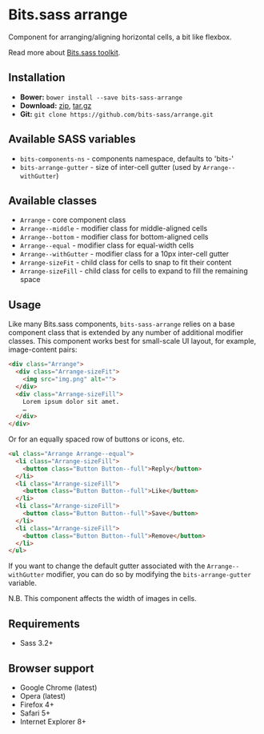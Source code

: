 # Bits.sass arrange

Component for arranging/aligning horizontal cells, a bit like flexbox.

Read more about [Bits.sass toolkit](https://github.com/bits-sass/bits.sass).

## Installation

* __Bower:__ `bower install --save bits-sass-arrange`
* __Download:__ [zip](https://github.com/bits-sass/arrange/zipball/master), [tar.gz](https://github.com/bits-sass/arrange/tarball/master)
* __Git:__ `git clone https://github.com/bits-sass/arrange.git`

## Available SASS variables

* `bits-components-ns` - components namespace, defaults to 'bits-'
* `bits-arrange-gutter` - size of inter-cell gutter (used by `Arrange--withGutter`)

## Available classes

* `Arrange` - core component class
* `Arrange--middle` - modifier class for middle-aligned cells
* `Arrange--bottom` - modifier class for bottom-aligned cells
* `Arrange--equal` - modifier class for equal-width cells
* `Arrange--withGutter` - modifier class for a 10px inter-cell gutter
* `Arrange-sizeFit` - child class for cells to snap to fit their content
* `Arrange-sizeFill` - child class for cells to expand to fill the remaining space

## Usage

Like many Bits.sass components, `bits-sass-arrange` relies on a base component
class that is extended by any number of additional modifier classes.
This component works best for small-scale UI layout, for example, image-content
pairs:

```html
<div class="Arrange">
  <div class="Arrange-sizeFit">
    <img src="img.png" alt="">
  </div>
  <div class="Arrange-sizeFill">
    Lorem ipsum dolor sit amet.
    …
  </div>
</div>
```

Or for an equally spaced row of buttons or icons, etc.

```html
<ul class="Arrange Arrange--equal">
  <li class="Arrange-sizeFill">
    <button class="Button Button--full">Reply</button>
  </li>
  <li class="Arrange-sizeFill">
    <button class="Button Button--full">Like</button>
  </li>
  <li class="Arrange-sizeFill">
    <button class="Button Button--full">Save</button>
  </li>
  <li class="Arrange-sizeFill">
    <button class="Button Button--full">Remove</button>
  </li>
</ul>
```

If you want to change the default gutter associated with the
`Arrange--withGutter` modifier, you can do so by modifying the
`bits-arrange-gutter` variable.

N.B. This component affects the width of images in cells.

## Requirements

* Sass 3.2+

## Browser support

* Google Chrome (latest)
* Opera (latest)
* Firefox 4+
* Safari 5+
* Internet Explorer 8+